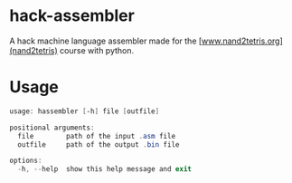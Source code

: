 # hack-assembler
A hack machine language assembler made for the [www.nand2tetris.org](nand2tetris) course with python.

# Usage
```powershell
usage: hassembler [-h] file [outfile]

positional arguments:
  file        path of the input .asm file
  outfile     path of the output .bin file

options:
  -h, --help  show this help message and exit
```
